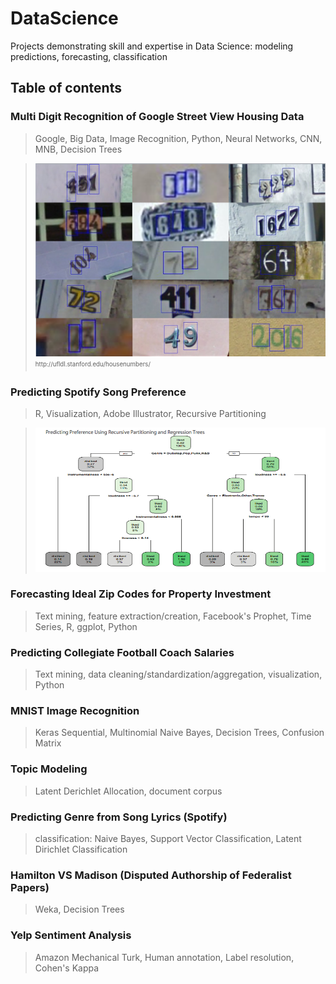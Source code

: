 # DataScience
Projects demonstrating skill and expertise in Data Science:  modeling predictions, forecasting, classification 

## Table of contents

### Multi Digit Recognition of Google Street View Housing Data 
>Google, Big Data, Image Recognition, Python, Neural Networks, CNN, MNB, Decision Trees 

><img src = "https://github.com/anilatif/DataScience/blob/master/images/SVHN/examples_new.png" width=500>
><sub><sup>http://ufldl.stanford.edu/housenumbers/<sup><sub>

### Predicting Spotify Song Preference 
>R, Visualization, Adobe Illustrator, Recursive Partitioning 

><img src = "images/Spotify_song_pref/spotify_rec_part.png" width=500>

### Forecasting Ideal Zip Codes for Property Investment
>Text mining, feature extraction/creation, Facebook's Prophet, Time Series, R, ggplot, Python

### Predicting Collegiate Football Coach Salaries
>Text mining, data cleaning/standardization/aggregation, visualization, Python

### MNIST Image Recognition
>Keras Sequential, Multinomial Naive Bayes, Decision Trees, Confusion Matrix 

### Topic Modeling 
>Latent Derichlet Allocation, document corpus

### Predicting Genre from Song Lyrics (Spotify) 
>classification: Naive Bayes, Support Vector Classification, Latent Dirichlet Classification 

### Hamilton VS Madison (Disputed Authorship of Federalist Papers) 
>Weka, Decision Trees

### Yelp Sentiment Analysis
>Amazon Mechanical Turk, Human annotation, Label resolution, Cohen's Kappa 
